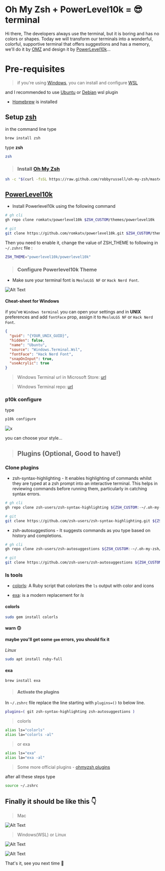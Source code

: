 # Oh My Zsh + PowerLevel10k = 😎 terminal

Hi there, The developers always use the terminal, but it is boring and has no colors or shapes.
Today we will transform our terminals into a wonderful, colorful, supportive terminal that offers suggestions and has a memory, we'll do it by [OMZ][omzUrl] and design it by [PowerLevel10k][p10kUrl]...

# Pre-requisites

> if you're using [Windows](https://www.microsoft.com/en-us/windows), you can install and configure [WSL][wslUrl]

and I recommended to use [Ubuntu](https://ubuntu.com/) or [Debian](https://www.debian.org/) wsl plugin

* [Homebrew](https://brew.sh) is installed

## Setup [zsh](https://www.zsh.org/)

in the command line type

```sh
brew install zsh
```

type **zsh**

```sh
zsh
```

> ### Install [Oh My Zsh][omzUrl]

```sh
sh -c "$(curl -fsSL https://raw.github.com/robbyrussell/oh-my-zsh/master/tools/install.sh)"
```

## [PowerLevel10k][p10kUrl]

- Install Powerlevel10k using the following command

```sh
# gh cli
gh repo clone romkatv/powerlevel10k $ZSH_CUSTOM/themes/powerlevel10k

# git
git clone https://github.com/romkatv/powerlevel10k.git $ZSH_CUSTOM/themes/powerlevel10k
```

Then you need to enable it, change the value of ZSH_THEME to following in `~/.zshrc` file :

```zsh
ZSH_THEME="powerlevel10k/powerlevel10k"
```

> ### Configure Powerlevel10k Theme

- Make sure your terminal font is `MesloLGS NF` or `Hack Nerd Font`.

![Alt Text](https://dev-to-uploads.s3.amazonaws.com/i/vb56rxkxktyjaocbrh6s.png)

#### Cheat-sheet for Windows

if you've `Windows terminal` you can open your settings and  in **UNIX** preferences and add `fontFace` prop,
assign it to `MesloLGS NF` or `Hack Nerd Font`.

```json
{
  "guid": "{YOUR_UNIX_GUID}",
  "hidden": false,
  "name": "Ubuntu",
  "source": "Windows.Terminal.Wsl",
  "fontFace": "Hack Nerd Font",
  "snapOnInput": true,
  "useAcrylic": true
}
```

> Windows Terminal url in Microsoft Store: [url](https://www.microsoft.com/en-us/p/windows-terminal/9n0dx20hk701)

> Windows Terminal repo: [url](https://github.com/microsoft/terminal)

### **p10k configure**

type 

```sh
p10k configure
```

![x](https://dev-to-uploads.s3.amazonaws.com/i/xf9fk2sgux1niog4vhpy.gif)

you can choose your style...

> ## Plugins (Optional, Good to have!)

### Clone plugins

- zsh-syntax-highlighting - It enables highlighting of commands whilst they are typed at a zsh prompt into an interactive terminal. This helps in reviewing commands before running them, particularly in catching syntax errors.

```sh
# gh cli
gh repo clone zsh-users/zsh-syntax-highlighting ${ZSH_CUSTOM:-~/.oh-my-zsh/custom}/plugins/zsh-syntax-highlighting

# git
git clone https://github.com/zsh-users/zsh-syntax-highlighting.git ${ZSH_CUSTOM:-~/.oh-my-zsh/custom}/plugins/zsh-syntax-highlighting
```

- zsh-autosuggestions - It suggests commands as you type based on history and completions.

```sh
# gh cli
gh repo clone zsh-users/zsh-autosuggestions ${ZSH_CUSTOM:-~/.oh-my-zsh/custom}/plugins/zsh-autosuggestions

# git
git clone https://github.com/zsh-users/zsh-autosuggestions ${ZSH_CUSTOM:-~/.oh-my-zsh/custom}/plugins/zsh-autosuggestions
```

### **ls** tools

* [colorls](https://github.com/athityakumar/colorls): A Ruby script that colorizes the `ls` output with color and icons

* [exa](https://the.exa.website): is a modern replacement for _ls_

#### colorls
```sh
sudo gem install colorls
```

#### warn 🙃

#### maybe you'll get some `gem` errors, you should fix it

_Linux_

```sh
sudo apt install ruby-full
```

#### exa

```sh
brew install exa
```

> #### Activate the plugins

In `~/.zshrc` file replace the line starting with `plugins=()` to below line.

```zsh
plugins=( git zsh-syntax-highlighting zsh-autosuggestions )
```

> colorls

```zsh
alias ls="colorls"
alias la="colorls -al"
```

> or exa

```zsh
alias ls="exa"
alias la="exa -al"
```

> Some more official plugins - [ohmyzsh plugins][szpUrl]

after all these steps type

```sh
source ~/.zshrc
```

## Finally it should be like this 👇

> Mac

![Alt Text](https://dev-to-uploads.s3.amazonaws.com/i/7yxpyhy9lj36ks178ywt.png)

> Windows(WSL) or Linux

![Alt Text](https://dev-to-uploads.s3.amazonaws.com/i/suf79s6ur03owctdq0l4.png)

![Alt Text](https://dev-to-uploads.s3.amazonaws.com/i/gppctwt70q58skp24vmz.png)

That's it, see you next time 👋

[omzUrl]: https://ohmyz.sh
[p10kUrl]: https://github.com/romkatv/powerlevel10k
[wslUrl]: https://docs.microsoft.com/en-us/windows/wsl/
[szpUrl]: https://github.com/ohmyzsh/ohmyzsh/wiki/Plugins
 